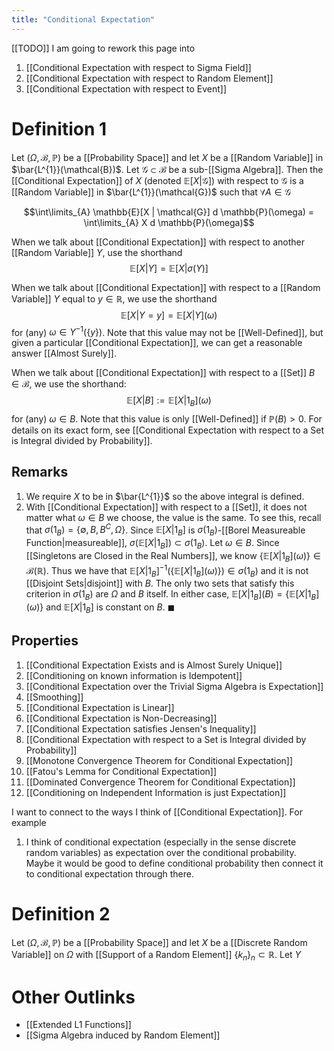 ```yaml
---
title: "Conditional Expectation"
---
```


[[TODO]] I am going to rework this page into
1. [[Conditional Expectation with respect to Sigma Field]]
2. [[Conditional Expectation with respect to Random Element]]
3. [[Conditional Expectation with respect to Event]]

# Definition 1
Let $(\Omega, \mathcal{B}, \mathbb{P})$ be a [[Probability Space]] and let $X$ be a [[Random Variable]] in $\bar{L^{1}}(\mathcal{B})$. Let $\mathcal{G} \subset \mathcal{B}$ be a sub-[[Sigma Algebra]]. Then the [[Conditional Expectation]] of $X$ (denoted $\mathbb{E}[X | \mathcal{G}]$) with respect to $\mathcal{G}$ is a  [[Random Variable]] in $\bar{L^{1}}(\mathcal{G})$ such that $\forall A \in \mathcal{G}$

$$\int\limits_{A} \mathbb{E}[X | \mathcal{G}] d \mathbb{P}(\omega) = \int\limits_{A} X d \mathbb{P}(\omega)$$

When we talk about [[Conditional Expectation]] with respect to another [[Random Variable]] $Y$, use the shorthand
$$\mathbb{E}[X | Y] = \mathbb{E}[X | \sigma(Y)]$$

When we talk about [[Conditional Expectation]] with respect to  a [[Random Variable]] $Y$ equal to $y \in \mathbb{R}$, we use the shorthand
$$\mathbb{E}[X | Y=y] = \mathbb{E}[X | Y](\omega)$$
for (any) $\omega \in Y^{-1}(\{y\})$. Note that this value may not be [[Well-Defined]], but given a particular [[Conditional Expectation]], we can get a reasonable answer [[Almost Surely]].

When we talk about [[Conditional Expectation]] with respect to a [[Set]] $B \in \mathcal{B}$, we use the shorthand:
$$\mathbb{E}[X|B] := \mathbb{E}[X|1_{B}](\omega)$$
for (any) $\omega \in B$. Note that this value is only [[Well-Defined]] if $\mathbb{P}(B) > 0$. For details on its exact form, see [[Conditional Expectation with respect to a Set is Integral divided by Probability]].

## Remarks
1. We require $X$ to be in $\bar{L^{1}}$ so the above integral is defined. 
2. With [[Conditional Expectation]] with respect to a [[Set]], it does not matter what $\omega \in B$ we choose, the value is the same. To see this, recall that $\sigma(1_{B}) = \{\emptyset, B, B^{C}, \Omega\}$. Since $\mathbb{E}[X|1_{B}]$ is $\sigma(1_{B})$-[[Borel Measureable Function|measureable]], $\sigma(\mathbb{E}[X|1_{B}]) \subset \sigma(1_{B})$. Let $\omega \in B$. Since [[Singletons are Closed in the Real Numbers]], we know $\{\mathbb{E}[X|1_{B}](\omega)\} \in \mathcal{B}(\mathbb{R})$. Thus we have that $\mathbb{E}[X|1_{B}]^{-1}(\{\mathbb{E}[X|1_{B}](\omega)\}) \in \sigma(1_{B})$ and it is not [[Disjoint Sets|disjoint]] with $B$. The only two sets that satisfy this criterion in $\sigma(1_{B})$ are $\Omega$ and $B$ itself. In either case, $\mathbb{E}[X|1_{B}](B) = \{\mathbb{E}[X|1_{B}](\omega)\}$ and $\mathbb{E}[X|1_{B}]$ is constant on $B$. $\blacksquare$

## Properties
1. [[Conditional Expectation Exists and is Almost Surely Unique]]
2. [[Conditioning on known information is Idempotent]]
3. [[Conditional Expectation over the Trivial Sigma Algebra is Expectation]]
4. [[Smoothing]]
5. [[Conditional Expectation is Linear]]
6. [[Conditional Expectation is Non-Decreasing]]
7. [[Conditional Expectation satisfies Jensen's Inequality]]
8. [[Conditional Expectation with respect to a Set is Integral divided by Probability]]
9. [[Monotone Convergence Theorem for Conditional Expectation]]
10. [[Fatou's Lemma for Conditional Expectation]]
11. [[Dominated Convergence Theorem for Conditional Expectation]]
12. [[Conditioning on Independent Information is just Expectation]]
 

I want to connect to the ways I think of [[Conditional Expectation]]. For example
1. I think of conditional expectation (especially in the sense discrete random variables) as expectation over the  conditional probability. Maybe it would be good to define conditional probability then connect it to conditional expectation through there.
# Definition 2
Let $(\Omega, \mathcal{B}, \mathbb{P})$ be a [[Probability Space]] and let $X$ be a [[Discrete Random Variable]] on $\Omega$ with [[Support of a Random Element]] $\{k_{n}\}_{n} \subset \mathbb{R}$. Let $Y$ 
 
# Other Outlinks
- [[Extended L1 Functions]]
- [[Sigma Algebra induced by Random Element]]